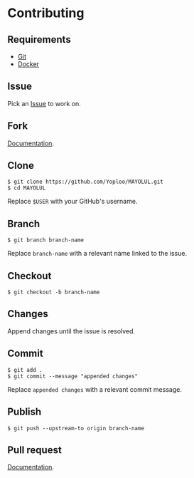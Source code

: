 # Contributing

## Requirements

- [Git](https://git-scm.com/)
- [Docker](https://www.docker.com/)

## Issue

Pick an [Issue](https://github.com/aminnairi/elm-test-docker/issues) to work on.

## Fork

[Documentation](https://help.github.com/en/github/getting-started-with-github/fork-a-repo).

## Clone

```console
$ git clone https://github.com/Yoploo/MAYOLUL.git
$ cd MAYOLUL
```

Replace `$USER` with your GitHub's username.

## Branch

```console
$ git branch branch-name
```

Replace `branch-name` with a relevant name linked to the issue.

## Checkout

```console
$ git checkout -b branch-name
```

## Changes

Append changes until the issue is resolved.

## Commit

```console
$ git add .
$ git commit --message "appended changes"
```

Replace `appended changes` with a relevant commit message.

## Publish

```console
$ git push --upstream-to origin branch-name
```

## Pull request

[Documentation](https://help.github.com/en/github/collaborating-with-issues-and-pull-requests/creating-a-pull-request).
